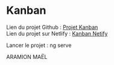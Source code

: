 # Kanban

Lien du projet Github : <a href="https://github.com/MaelAramion/kanban_angular.git">Projet Kanban</a><br/>
Lien du projet sur Netlify : <a href="https://maelaramion-kanban.netlify.app">Kanban Netify</a><br/>

Lancer le projet : ng serve

ARAMION MAËL
